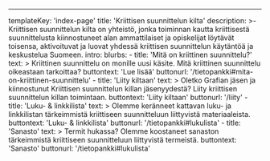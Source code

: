 ---
templateKey: 'index-page'
title: 'Kriittisen suunnittelun kilta'
description: >-
  Kriittisen suunnittelun kilta on yhteistö, jonka toiminnan kautta kriittisestä suunnittelusta kiinnostuneet alan ammattilaiset ja opiskelijat löytävät toisensa, aktivoituvat ja luovat yhdessä kriittisen suunnittelun käytäntöä ja keskustelua Suomeen.
intro:
  blurbs:
    - title: 'Mitä on kriittinen suunnittelu?'
      text: >
        Kriittinen suunnittelu on monille uusi käsite. Mitä kriittinen suunnittelu oikeastaan tarkoittaa?
      buttontext: 'Lue lisää'
      buttonurl: '/tietopankki#mita-on-kriittinen-suunnittelu' 
    - title: 'Liity kiltaan'
      text: >
        Oletko Grafian jäsen ja kiinnostunut Kriittisen suunnittelun killan jäsenyydestä? Liity kriittisen suunnittelun killan toimintaan.
      buttontext: 'Liity kiltaan'
      buttonurl: '/liity'
    - title: 'Luku- & linkkilista'
      text: >
        Olemme keränneet kattavan luku- ja linkkilistan tärkeimmistä kriittiseen
        suunnitteluun liittyvistä materiaaleista.
      buttontext: 'Luku- & linkkilista'
      buttonurl: '/tietopankki#lukulista'
    - title: 'Sanasto'
      text: >
        Termit hukassa? Olemme koostaneet sanaston tärkeimmistä kriittiseen suunnitteluun liittyvistä termeistä. 
      buttontext: 'Sanasto'
      buttonurl: '/tietopankki#lukulista'